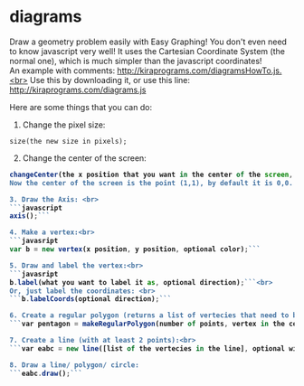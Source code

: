 # diagrams
Draw a geometry problem easily with Easy Graphing! You don't even need to know javascript very well! It uses the Cartesian Coordinate System (the normal one), which is much simpler than the javascript coordinates! <br>
An example with comments:
http://kiraprograms.com/diagramsHowTo.js.<br>
Use this by downloading it, or use this line: http://kiraprograms.com/diagrams.js

Here are some things that you can do:
1. Change the pixel size: <br>
```
size(the new size in pixels);
```

2. Change the center of the screen:<b>
```javascript
changeCenter(the x position that you want in the center of the screen, y position);```
Now the center of the screen is the point (1,1), by default it is 0,0.

3. Draw the Axis: <br>
```javascript
axis();```

4. Make a vertex:<br>
```javasript
var b = new vertex(x position, y position, optional color);```

5. Draw and label the vertex:<br>
```javasript
b.label(what you want to label it as, optional direction);```<br>
Or, just label the coordinates: <br>
```b.labelCoords(optional direction);```

6. Create a regular polygon (returns a list of vertecies that need to be connected and drawn)
```var pentagon = makeRegularPolygon(number of points, vertex in the center, the distance between 2 points);```

7. Create a line (with at least 2 points):<br>
```var eabc = new line([list of the vertecies in the line], optional width, optional color);```

8. Draw a line/ polygon/ circle:
```eabc.draw();```
